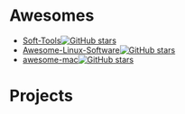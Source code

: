 

# Awesomes

- [Soft-Tools](https://github.com/skyseraph/Soft-Tools)[![GitHub stars](https://img.shields.io/github/stars/skyseraph/Soft-Tools.svg?style=social&label=Star)](https://github.com/skyseraph/Soft-Tools)
- [Awesome-Linux-Software](https://github.com/LewisVo/Awesome-Linux-Software)[![GitHub stars](https://img.shields.io/github/stars/LewisVo/Awesome-Linux-Software.svg?style=social&label=Star)](https://github.com/LewisVo/Awesome-Linux-Software)
- [awesome-mac](https://github.com/jaywcjlove/awesome-mac)[![GitHub stars](https://img.shields.io/github/stars/jaywcjlove/awesome-mac.svg?style=social&label=Star)](https://github.com/jaywcjlove/awesome-mac)


# Projects






